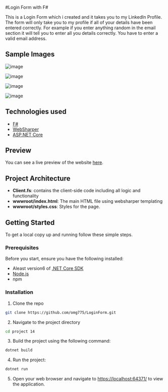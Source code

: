 #Login Form with F#

This is a Login Form which i created and it takes you to my LinkedIn Profile. The form will only take you to my profile if all of your details have been entered correctly.
For example if you enter anything random in the email section it will tell you to enter all you details correctly. You have to enter a valid email address.

## Sample Images

![image](https://github.com/omg775/LoginForm/assets/113525658/3922bf0e-9e96-4b17-a678-7f3bb87efd97)

![image](https://github.com/omg775/LoginForm/assets/113525658/b524db34-340d-45ac-9e9f-c1e1c9e5f152)

![image](https://github.com/omg775/LoginForm/assets/113525658/ba88da6e-6969-4966-8581-edbee4fae4f2)

![image](https://github.com/omg775/LoginForm/assets/113525658/0b1d4ad1-a56f-4fc8-8f88-18dc2195e1f9)


## Technologies used


- [F#](https://fsharp.org)
- [WebSharper](https://websharper.com)
- [ASP.NET Core](https://dotnet.microsoft.com/en-us/apps/aspnet)

## Preview

You can see a live preview of the website [here](https://linkedinloginform.azurewebsites.net/).

## Project Architecture 

- **Client.fs**: contains the client-side code including all logic and functionality 
- **wwwroot/index.html**: The main HTML file using websharper templating
- **wwwroot/styles.css**: Styles for the page.


## Getting Started

To get a local copy up and running follow these simple steps.

### Prerequisites

Before you start, ensure you have the following installed:

- Aleast version6 of [.NET Core SDK](https://dotnet.microsoft.com/download)
- [Node.js](https://nodejs.org/)
- npm 

### Installation

1. Clone the repo
```sh
git clone https://github.com/omg775/LoginForm.git
```
2. Navigate to the project directory
```sh
cd project 14
```

3. Build the project using the following command:
```sh
dotnet build
```

4. Run the project:
```sh
dotnet run
```
5. Open your web browser and navigate to [https://localhost:64371/](https://localhost:64371/) to view the application.
